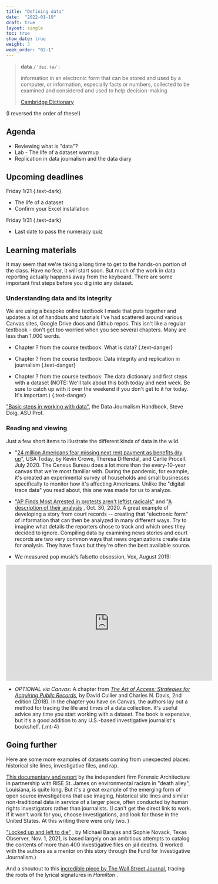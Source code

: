 ```yaml
---
title: "Defining data"
date:  "2022-01-19"
draft: true
layout: single
toc: true
show_date: true
weight: 3
week_order: "02-1"
--- 
```



<blockquote class="blockquote-big">
<p><strong>data</strong> <code>/ˈdeɪ.tə/</code> :</p>
<p> information in an electronic form that can be stored and used by a computer, or information, especially facts or numbers, collected to be examined and considered and used to help decision-making </p>
 <span> <a href="https://dictionary.cambridge.org/dictionary/english/data" class="text-decoration-none link-secondary">Cambridge Dictionary </a></span>
</blockquote>

(I reversed the order of these!)

## Agenda

* Reviewing what is "data"? 
* Lab - The life of a dataset warmup 
* Replication in data journalism and the data diary

## Upcoming deadlines

Friday 1/21 
{.text-dark}

* The life of a dataset 
* Confirm your Excel installation 

Friday 1/31
{.text-dark}

* Last date to pass the numeracy quiz

## Learning materials

It may seem that we're taking a long time to get to the hands-on portion of the class. Have no fear, it will start soon. But much of the work in data reporting actually happens away from the keyboard. There are some important first steps before you dig into any dataset. 

### Understanding data and its integrity

We are using a bespoke online textbook I made that puts together and updates a lot of handouts and tutorials I've had scattered around various Canvas sites, Google Drive docs and Github repos. This isn't like a regular textbook - don't get too worried when you see several chapters. Many are less than 1,000 words. 

* Chapter ? from the course textbook: What is data? 
{.text-danger} 

* Chapter ? from the course textbook: Data integrity and replication in journalism
{.text-danger}

* Chapter ? from the course textbook: The data dictionary and first steps with a dataset (NOTE: We'll talk about this both today and next week. Be sure to catch up with it over the weekend if you don't get to it for today. It's important.)
{.text-danger}

["Basic steps in working with data"](https://datajournalism.com/read/handbook/one/understanding-data/basic-steps-in-working-with-data), the Data Journalism Handbook, Steve Doig, ASU Prof.

### Reading and viewing

Just a few short items to illustrate the different kinds of data in the wild. 

* "[24 million Americans fear missing next rent payment as benefits dry up](https://www.usatoday.com/in-depth/graphics/2020/07/24/24-million-americans-say-they-have-little-no-chance-being-able-pay-next-months-rent-eviction/5497764002/.)", USA Today, by Kevin Crowe, Theresa Diffendal, and Carlie Procell. July 2020.   The Census Bureau does a lot more than the every-10-year canvas that we're most familiar with. During the pandemic, for example, it's created an experimental survey of households and small businesses specifically to monitor how it's affecting Americans. Unlike the "digital trace data" you read about, this one was made for us to analyze.

* ["AP Finds Most Arrested in protests aren't leftist radicals"](https://apnews.com/article/virus-outbreak-race-and-ethnicity-suburbs-health-racial-injustice-7edf9027af1878283f3818d96c54f748) and "[A description of their analysis](http://leads.ap.org/best-of-the-week/analyzing-protest-arrest-records) , Oct. 30, 2020. A great example of developing a story from court records -- creating that "electronic form" of information that can then be analyzed in many different ways. Try to imagine what details the reporters chose to track and which ones they decided to ignore.  Compiling data by examining news stories and court records  are two very common ways that news organizations create data for analysis. They  have flaws but  they're often the best available source. 

* We measured pop music’s falsetto obsession, Vox, August 2019:  


<iframe width="560" height="315" src="https://www.youtube.com/embed/qJT2h5uGAC0" title="YouTube video player" frameborder="0" allow="accelerometer;  clipboard-write; encrypted-media; gyroscope; picture-in-picture" allowfullscreen></iframe>


* *OPTIONAL via Canvas*:  A chapter from *[The Art of Access: Strategies for Acquiring Public Records](https://www.amazon.com/Art-Access-Strategies-Acquiring-Records/dp/1506380700/ref=pd_sbs_14_t_0/141-5195764-7429116)*, by David Cullier and Charles N. Davis, 2nd edition (2018). In the chapter you have on Canvas, the authors lay out a method for tracing the life and times of a data collection. It's useful advice any time you start working with a dataset. The book is expensive, but it's a good addition to any U.S.-based investigative journalist's bookshelf.
{.mt-4}

## Going further

Here are some more examples of datasets coming from unexpected places: historical site lines, investigative files, and rap. 

[This documentary and report](https://forensic-architecture.org/investigation/environmental-racism-in-death-alley-louisiana) by the independent firm Forensic Architecture in partnership with RISE St. James on environmental racism in "death alley", Louisiana, is quite long. But it's a great example of the emerging form of open source investigations that use imaging, historical site lines and similar non-traditional data in service of a larger piece, often conducted by human rights investigators rather than journalists.   (I can't get the direct link to work. If it won't work for you, choose Investigations, and look for those in the United States. At this writing there were only two. )

["Locked up and left to die"](https://www.texasobserver.org/locked-up-and-left-to-die/) , by Michael Barajas and Sophie Novack, Texas Observer, Nov. 1, 2021, is based largely on an  ambitious attempts to catalog the contents of more than 400 investigative files on jail deaths.  (I worked with the authors as a mentor on this story through the Fund for Investigative Journalism.)


And a shoutout to this [incredible piece by The Wall Street Journal](http://graphics.wsj.com/hamilton/), tracing the roots of the lyrical signatures in *Hamilton* . 
